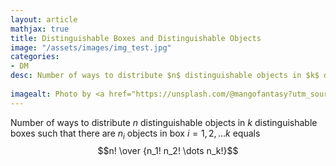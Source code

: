 ```yaml
---
layout: article
mathjax: true
title: Distinguishable Boxes and Distinguishable Objects
image: "/assets/images/img_test.jpg"
categories:
- DM
desc: Number of ways to distribute $n$ distinguishable objects in $k$ distinguishable boxes such that there are $n_i$ objects in box $i=1, 2, \dots k$ equals
 
imagealt: Photo by <a href="https://unsplash.com/@mangofantasy?utm_source=unsplash&utm_medium=referral&utm_content=creditCopyText">Tim Johnson</a> on <a href="https://unsplash.com/s/photos/logic?utm_source=unsplash&utm_medium=referral&utm_content=creditCopyText">Unsplash</a>
---
```

Number of ways to distribute $n$ distinguishable objects in $k$ distinguishable boxes such that there are $n_i$ objects in box $i=1, 2, \dots k$ equals
$$n! \over {n_1! n_2! \dots n_k!}$$